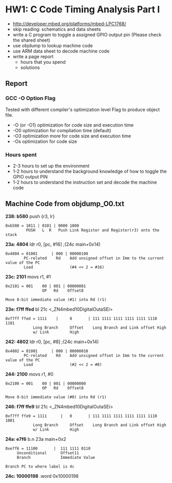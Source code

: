 # HW1: C Code Timing Analysis Part I

  - http://developer.mbed.org/platforms/mbed-LPC1768/
  - skip reading: schematics and data sheets
  - write a C program to toggle a assigned GPIO output pin
    (Please check the shared sheet)
  - use objdump to lookup machine code
  - use ARM data sheet to decode machine code
  - write a page report
    - hours that you spend
    - solutions 

## Report

### GCC -O Option Flag

Tested with different compiler's optimization level Flag to produce object file.
  - -O (or -O1) optimization for code size and execution time
  - -O0 optimization for compliation time (default)
  - -O3 optimization more for code size and execution time
  - -Os optimization for code size

### Hours spent
  - 2-3 hours to set up the environment
  - 1-2 hours to understand the background knowledge of how to toggle the GPIO output PIN	
  - 1-2 hours to understand the instruction set and decode the machine code

## Machine Code from objdump_O0.txt

**238:	b580**    push    {r3, lr}

	0xb508 = 1011 | 0101 | 0000 1000
		 	 PUSH   L  R   Push Link Register and Register(r3) onto the stack

**23a:	4804**    ldr     r0, [pc, #16]	;(24c main+0x14)

	0x4804 = 01001		| 000 | 00000100
		 	PC-related	  Rd	Add unsigned offset in Imm to the current value of the PC	
		 	Load				(#4 << 2 = #16)

**23c:	2101**    movs    r1, #1

	0x2101 = 001	00 | 001 | 00000001
			 		OP   Rd    Offset8

	Move 8-bit immediate value (#1) into Rd (r1)

**23e:	f7ff ffed**    bl    21c <_ZN4mbed10DigitalOutaSEi>

	0xf7ff ffed = 1111 	  | 	0 		| 111 1111 1111 1111 1111 1110 1101
		      	Long Branch		Offset	  Long Branch and Link offset High
		      	w/ Link			High

**242:	4802**    ldr    r0, [pc, #8]	;(24c main+0x14)

	0x4802 = 01001		| 000 | 00000010
		 	PC-related	  Rd	Add unsigned offset in Imm to the current value of the PC	
		 	Load				(#2 << 2 = #8)

**244:	2100**    movs    r1, #0

	0x2100 = 001	00 | 001 | 00000000
			 		OP   Rd    Offset8

	Move 8-bit immediate value (#0) into Rd (r1)

**246:	f7ff ffe9**    bl    21c <_ZN4mbed10DigitalOutaSEi>

	0xf7ff ffe9 = 1111 	    | 	0 		| 111 1111 1111 1111 1111 1110 1001
		      	Long Branch		Offset	  Long Branch and Link offset High
		      	w/ Link			High

**24a:	e7f6**    b.n     23a main+0x2

	0xe7f6 = 11100 		 | 	111 1111 0110
		 Unconditional	   	Offset11	
		 Branch		   	  	Immediate Value

	Branch PC to where label is 4c

**24c:	10000198**    .word    0x10000198




